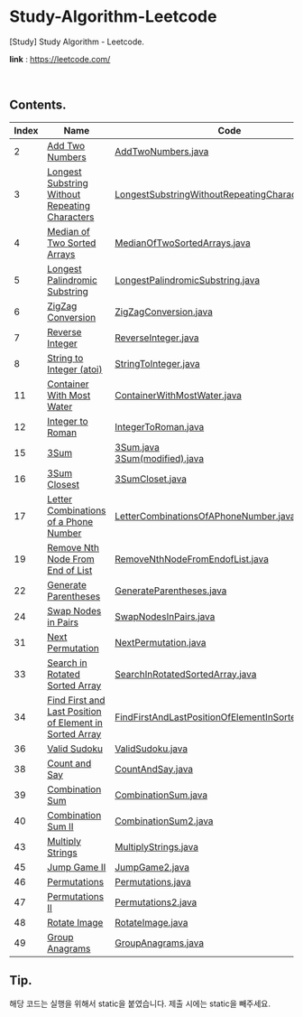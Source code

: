 # Study-Algorithm-Leetcode

[Study] Study Algorithm - Leetcode.

**link** : https://leetcode.com/

<br/>

## Contents.

| Index | Name                                                                                                                                             | Code                                                                                                                                             |     |
| ----- | ------------------------------------------------------------------------------------------------------------------------------------------------ | ------------------------------------------------------------------------------------------------------------------------------------------------ | --- |
| 2     | [Add Two Numbers](https://leetcode.com/problems/add-two-numbers)                                                                                 | [AddTwoNumbers.java](./1-50/AddTwoNumbers.java)                                                                                                  |
| 3     | [Longest Substring Without Repeating Characters](https://leetcode.com/problems/longest-substring-without-repeating-characters)                   | [LongestSubstringWithoutRepeatingCharacters.java](./1-50/LongestSubstringWithoutRepeatingCharacters.java)                                        |
| 4     | [Median of Two Sorted Arrays](https://leetcode.com/problems/median-of-two-sorted-arrays)                                                         | [MedianOfTwoSortedArrays.java](./1-50/MedianOfTwoSortedArrays.java)                                                                              |
| 5     | [Longest Palindromic Substring](https://leetcode.com/problems/longest-palindromic-substring)                                                     | [LongestPalindromicSubstring.java](./1-50/LongestPalindromicSubstring.java)                                                                      |
| 6     | [ZigZag Conversion](https://leetcode.com/problems/zigzag-conversion)                                                                             | [ZigZagConversion.java](./1-50/ZigZagConversion.java)                                                                                            |
| 7     | [Reverse Integer](https://leetcode.com/problems/reverse-integer)                                                                                 | [ReverseInteger.java](./1-50/ReverseInteger.java)                                                                                                |
| 8     | [String to Integer (atoi)](https://leetcode.com/problems/string-to-integer-atoi)                                                                 | [StringToInteger.java](./1-50/StringToInteger.java)                                                                                              |
| 11    | [Container With Most Water](https://leetcode.com/problems/container-with-most-water)                                                             | [ContainerWithMostWater.java](./1-50/ContainerWithMostWater.java)                                                                                |
| 12    | [Integer to Roman](https://leetcode.com/problems/integer-to-roman)                                                                               | [IntegerToRoman.java](./1-50/IntegerToRoman.java)                                                                                                |
| 15    | [3Sum](https://leetcode.com/problems/3sum)                                                                                                       | [3Sum.java](https://github.com/Azderica/Study-Algorithm-Leetcode/blob/master/3Sum.java)<br />[3Sum(modified).java](<./1-50/3Sum(modified).java>) |
| 16    | [3Sum Closest](https://leetcode.com/problems/3sum-closest)                                                                                       | [3SumCloset.java](./1-50/3SumCloset.java)                                                                                                        |
| 17    | [Letter Combinations of a Phone Number](https://leetcode.com/problems/letter-combinations-of-a-phone-number)                                     | [LetterCombinationsOfAPhoneNumber.java](./1-50/LetterCombinationsOfAPhoneNumber.java)                                                            |
| 19    | [Remove Nth Node From End of List](https://leetcode.com/problems/remove-nth-node-from-end-of-list)                                               | [RemoveNthNodeFromEndofList.java](./1-50/RemoveNthNodeFromEndofList.java)                                                                        |
| 22    | [Generate Parentheses](https://leetcode.com/problems/generate-parentheses)                                                                       | [GenerateParentheses.java](./1-50/GenerateParentheses.java)                                                                                      |
| 24    | [Swap Nodes in Pairs](https://leetcode.com/problems/swap-nodes-in-pairs)                                                                         | [SwapNodesInPairs.java](./1-50/SwapNodesInPairs.java)                                                                                            |
| 31    | [Next Permutation](https://leetcode.com/problems/next-permutation)                                                                               | [NextPermutation.java](./1-50/NextPermutation.java)                                                                                              |
| 33    | [Search in Rotated Sorted Array](https://leetcode.com/problems/search-in-rotated-sorted-array/submissions/)                                      | [SearchInRotatedSortedArray.java](./1-50/SearchInRotatedSortedArray.java)                                                                        |
| 34    | [Find First and Last Position of Element in Sorted Array](https://leetcode.com/problems/find-first-and-last-position-of-element-in-sorted-array) | [FindFirstAndLastPositionOfElementInSortedArray.java](./1-50/FindFirstAndLastPositionOfElementInSortedArray.java)                                |
| 36    | [Valid Sudoku](https://leetcode.com/problems/valid-sudoku)                                                                                       | [ValidSudoku.java](./1-50/ValidSudoku.java)                                                                                                      |
| 38    | [Count and Say](https://leetcode.com/problems/count-and-say)                                                                                     | [CountAndSay.java](./1-50/CountAndSay.java)                                                                                                      |
| 39    | [Combination Sum](https://leetcode.com/problems/combination-sum)                                                                                 | [CombinationSum.java](./1-50/CombinationSum.java)                                                                                                |
| 40    | [Combination Sum II](https://leetcode.com/problems/combination-sum-ii)                                                                           | [CombinationSum2.java](./1-50/CombinationSum2.java)                                                                                              |
| 43    | [Multiply Strings](https://leetcode.com/problems/multiply-strings)                                                                               | [MultiplyStrings.java](./1-50/MultiplyStrings.java)                                                                                              |
| 45    | [Jump Game II](https://leetcode.com/problems/jump-game-ii)                                                                                       | [JumpGame2.java](./1-50/JumpGame2.java)                                                                                                          |
| 46    | [Permutations](https://leetcode.com/problems/permutations)                                                                                       | [Permutations.java](./1-50/Permutations.java)                                                                                                    |
| 47    | [Permutations II](https://leetcode.com/problems/permutations-ii)                                                                                 | [Permutations2.java](./1-50/Permutations2.java)                                                                                                  |
| 48    | [Rotate Image](https://leetcode.com/problems/rotate-image)                                                                                       | [RotateImage.java](./1-50/RotateImage.java)                                                                                                      |
| 49    | [Group Anagrams](https://leetcode.com/problems/group-anagrams)                                                                                   | [GroupAnagrams.java](./1-50/GroupAnagrams.java)                                                                                                  |

## Tip.

해당 코드는 실행을 위해서 static을 붙였습니다. 제출 시에는 static을 빼주세요.
